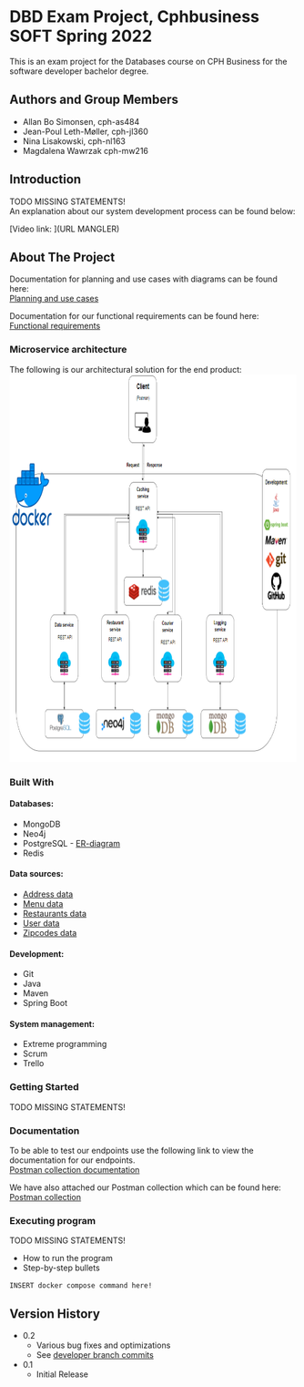 # DBD Exam Project, Cphbusiness SOFT Spring 2022 

This is an exam project for the Databases course on CPH Business for the software developer bachelor degree.
  
## Authors and Group Members

- Allan Bo Simonsen, cph-as484
- Jean-Poul Leth-Møller, cph-jl360
- Nina Lisakowski, cph-nl163
- Magdalena Wawrzak cph-mw216
  
## Introduction
TODO MISSING STATEMENTS!   
An explanation about our system development process can be found below:

[Video link: ](URL MANGLER)  
  
## About The Project  
Documentation for planning and use cases with diagrams can be found here:  
[Planning and use cases](https://github.com/Jean-Poul/DBD-Exam-Project/blob/developer/Text/Planning%20and%20Use%20Cases.pdf)   
  
Documentation for our functional requirements can be found here:  
[Functional requirements](https://github.com/Jean-Poul/DBD-Exam-Project/blob/developer/Text/Functional%20requirements.pdf)  
    
### Microservice architecture  
The following is our architectural solution for the end product:  
<img src="Drawings/FinalProduct.PNG" width="640" height="680">

### Built With 
#### Databases:  
* MongoDB  
* Neo4j  
* PostgreSQL - [ER-diagram](https://github.com/Jean-Poul/DBD-Exam-Project/blob/developer/Drawings/ER-diagram.png)  
* Redis  

#### Data sources: 
* [Address data](https://api.dataforsyningen.dk/adresser?struktur=mini&kommunekode=0159)
* [Menu data](https://mealme.p.rapidapi.com/restaurants/details/menu)
* [Restaurants data](https://www.kaggle.com/datasets/shrutimehta/zomato-restaurants-data)
* [User data](https://www.mockaroo.com/)  
* [Zipcodes data](https://github.com/danielbahl/DK-Postnumre/blob/master/postnumre.sql)  
      
#### Development:  
* Git  
* Java   
* Maven   
* Spring Boot 
  
#### System management:  
* Extreme programming  
* Scrum  
* Trello  
     
### Getting Started  
TODO MISSING STATEMENTS!
     
### Documentation  
To be able to test our endpoints use the following link to view the documentation for our endpoints.  
[Postman collection documentation](https://documenter.getpostman.com/view/12822718/Uz5DqxXk#9267027e-6b0b-4f3b-b280-a0a9e8865af3)  
  
We have also attached our Postman collection which can be found here:  
[Postman collection](https://github.com/Jean-Poul/DBD-Exam-Project/tree/developer/Postman%20Collection)  
 
### Executing program
TODO MISSING STATEMENTS!  
* How to run the program
* Step-by-step bullets

```shell
INSERT docker compose command here!
```  

## Version History

* 0.2
    * Various bug fixes and optimizations
    * See [developer branch commits](https://github.com/Jean-Poul/DBD-Exam-Project/commits/developer)
* 0.1
    * Initial Release